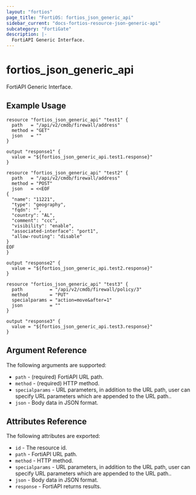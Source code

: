 ```yaml
---
layout: "fortios"
page_title: "FortiOS: fortios_json_generic_api"
sidebar_current: "docs-fortios-resource-json-generic-api"
subcategory: "FortiGate"
description: |-
  FortiAPI Generic Interface.
---
```


# fortios_json_generic_api
FortiAPI Generic Interface.

## Example Usage
```hcl
resource "fortios_json_generic_api" "test1" {
  path   = "/api/v2/cmdb/firewall/address"
  method = "GET"
  json   = ""
}

output "response1" {
  value = "${fortios_json_generic_api.test1.response}"
}

resource "fortios_json_generic_api" "test2" {
  path   = "/api/v2/cmdb/firewall/address"
  method = "POST"
  json   = <<EOF
{
  "name": "11221",
  "type": "geography",
  "fqdn": "",
  "country": "AL",
  "comment": "ccc",
  "visibility": "enable",
  "associated-interface": "port1",
  "allow-routing": "disable"
}
EOF
}

output "response2" {
  value = "${fortios_json_generic_api.test2.response}"
}

resource "fortios_json_generic_api" "test3" {
  path          = "/api/v2/cmdb/firewall/policy/3"
  method        = "PUT"
  specialparams = "action=move&after=1"
  json          = ""
}

output "response3" {
  value = "${fortios_json_generic_api.test3.response}"
}
```

## Argument Reference
The following arguments are supported:

* `path` - (required) FortiAPI URL path.
* `method` - (required) HTTP method.
* `specialparams` - URL parameters, in addition to the URL path, user can specify URL parameters which are appended to the URL path..
* `json` - Body data in JSON format.

## Attributes Reference
The following attributes are exported:

* `id` - The resource id.
* `path` - FortiAPI URL path.
* `method` - HTTP method.
* `specialparams` - URL parameters, in addition to the URL path, user can specify URL parameters which are appended to the URL path..
* `json` - Body data in JSON format.
* `response` - FortiAPI returns results.
